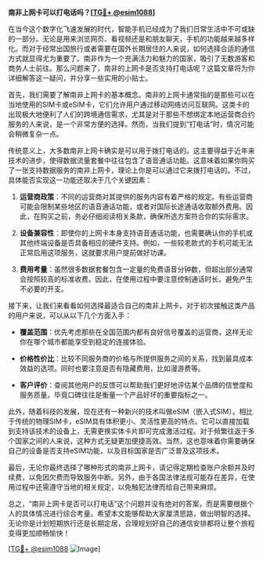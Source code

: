 **南非上网卡可以打电话吗？[[TG💪+ @esim1088](https://t.me/s/esim1088)]**

在当今这个数字化飞速发展的时代，智能手机已经成为了我们日常生活中不可或缺的一部分。无论是用来浏览网页、看视频还是和朋友聊天，手机的功能越来越多样化。而对于经常出国旅行或者需要在国外长期居住的人来说，如何选择合适的通信方式就显得尤为重要了。南非作为一个充满活力和魅力的国家，吸引了无数游客和商务人士前往。那么问题来了，南非的上网卡是否支持打电话呢？这篇文章将为你详细解答这一疑问，并分享一些实用的小贴士。

首先，我们需要了解南非上网卡的基本概念。南非的上网卡通常指的是那些可以在当地使用的SIM卡或eSIM卡，它们允许用户通过移动网络访问互联网。这类卡的出现极大地便利了人们的跨境通信需求，尤其是对于那些不想绑定本地运营商合约服务的人来说，是一个非常方便的选择。然而，当我们提到“打电话”时，情况可能会稍微复杂一点。

传统意义上，大多数南非上网卡确实是可以用于拨打电话的。这主要得益于近年来技术的进步，使得数据流量套餐中往往包含了语音通话功能。这意味着如果你购买了一张支持数据服务的南非上网卡，理论上你是可以通过它来拨打电话的。不过，具体能否实现这一功能还取决于几个关键因素：

1. **运营商政策**：不同的运营商对其提供的服务内容有着严格的规定。有些运营商可能会限制某些地区的语音通话功能，或者对国际长途通话收取额外费用。因此，在购买之前，务必仔细阅读相关条款，确保所选方案符合你的实际需求。
   
2. **设备兼容性**：即使你的上网卡本身支持语音通话功能，也需要确认你的手机或其他终端设备是否具备相应的硬件支持。例如，一些较老款式的手机可能无法正常启用这项服务，这就要求用户提前做好功课。

3. **费用考量**：虽然很多数据套餐包含一定量的免费语音分钟数，但超出部分通常会按照较高的标准收费。因此，在使用过程中要注意控制通话时长，避免产生不必要的开支。

接下来，让我们来看看如何选择最适合自己的南非上网卡。对于初次接触这类产品的用户来说，可以从以下几个方面入手：

- **覆盖范围**：优先考虑那些在全国范围内都有良好信号覆盖的运营商，这样无论你在哪个城市都能享受到稳定的连接体验。
  
- **价格性价比**：比较不同服务商的价格与所提供服务之间的关系，找到最具成本效益的选项。同时也要注意是否有隐藏费用，比如漫游费等。

- **客户评价**：查阅其他用户的反馈可以帮助我们更好地评估某个品牌的信誉度和服务质量。毕竟口碑往往是衡量一个产品好坏的重要指标之一。

此外，随着科技的发展，现在还有一种新兴的技术叫做eSIM（嵌入式SIM）。相比于传统的物理SIM卡，eSIM具有体积更小、灵活性更高的特点。它可以直接加载到支持该技术的设备上，无需更换实体卡片即可完成激活过程。对于频繁往返于多个国家之间的人来说，这种方式无疑更加便捷高效。当然，这也意味着你需要确保自己的设备是否支持eSIM功能，以及目标国家是否广泛普及这项技术。

最后，无论你最终选择了哪种形式的南非上网卡，请记得定期检查账户余额并及时续费，以免因欠费而导致服务中断。另外，由于各国法律法规可能存在差异，在使用过程中还需遵守当地的相关规定，以免触犯法律而给自己带来麻烦。

总之，“南非上网卡是否可以打电话”这个问题并没有绝对的答案，而是需要根据个人的具体情况进行综合考量。希望本文能够帮助大家厘清思路，做出明智的选择。无论你是计划短期旅行还是长期定居，合理规划好自己的通信安排都将让整个旅程变得更加顺畅愉快！

[[TG💪+ @esim1088](https://t.me/s/esim1088) ![Image](https://i.postimg.cc/4NQfJmqS/Snipaste-2025-05-13-00-14-12.png)]